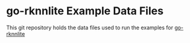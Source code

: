 
# go-rknnlite Example Data Files

This git repository holds the data files used to run the examples for 
[go-rknnlite](https://github.com/swdee/go-rknnlite)

